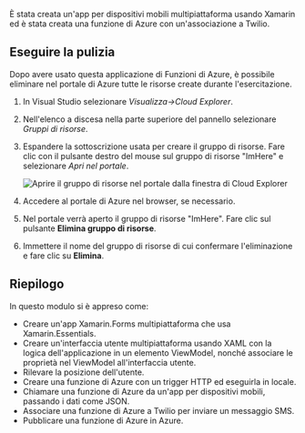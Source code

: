 È stata creata un'app per dispositivi mobili multipiattaforma usando Xamarin ed è stata creata una funzione di Azure con un'associazione a Twilio.

## <a name="clean-up"></a>Eseguire la pulizia

<!---TODO: Update for sandbox?--->

Dopo avere usato questa applicazione di Funzioni di Azure, è possibile eliminare nel portale di Azure tutte le risorse create durante l'esercitazione.

1. In Visual Studio selezionare *Visualizza->Cloud Explorer*.

1. Nell'elenco a discesa nella parte superiore del pannello selezionare *Gruppi di risorse*.

1. Espandere la sottoscrizione usata per creare il gruppo di risorse. Fare clic con il pulsante destro del mouse sul gruppo di risorse "ImHere" e selezionare *Apri nel portale*.

    ![Aprire il gruppo di risorse nel portale dalla finestra di Cloud Explorer](../media/9-open-resource-group-in-portal.png)

1. Accedere al portale di Azure nel browser, se necessario.

1. Nel portale verrà aperto il gruppo di risorse "ImHere". Fare clic sul pulsante **Elimina gruppo di risorse**.

1. Immettere il nome del gruppo di risorse di cui confermare l'eliminazione e fare clic su **Elimina**.

## <a name="summary"></a>Riepilogo

In questo modulo si è appreso come:

- Creare un'app Xamarin.Forms multipiattaforma che usa Xamarin.Essentials.
- Creare un'interfaccia utente multipiattaforma usando XAML con la logica dell'applicazione in un elemento ViewModel, nonché associare le proprietà nel ViewModel all'interfaccia utente.
- Rilevare la posizione dell'utente.
- Creare una funzione di Azure con un trigger HTTP ed eseguirla in locale.
- Chiamare una funzione di Azure da un'app per dispositivi mobili, passando i dati come JSON.
- Associare una funzione di Azure a Twilio per inviare un messaggio SMS.
- Pubblicare una funzione di Azure in Azure.